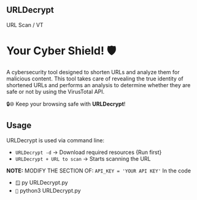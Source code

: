 ## URLDecrypt
URL Scan / VT

# Your Cyber Shield! 🛡️
A cybersecurity tool designed to shorten URLs and analyze them for malicious content. This tool takes care of revealing the true identity of shortened URLs and performs an analysis to determine whether they are safe or not by using the VirusTotal API.

🔒🌐 Keep your browsing safe with **URLDecrypt**!


## Usage
URLDecrypt is used via command line:
- `URLDecrypt -d` -> Download required resources {Run first}
- `URLDecrypt + URL to scan` -> Starts scanning the URL

**NOTE:** MODIFY THE SECTION OF:
`API_KEY = 'YOUR API KEY'` In the code

- `🪟` py URLDecrypt.py
- `🐧` python3 URLDecrypt.py
